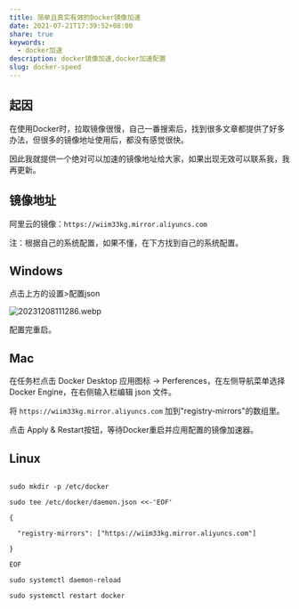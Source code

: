 ```yaml
---  
title: 简单且真实有效的Docker镜像加速  
date: 2021-07-21T17:39:52+08:00  
share: true  
keywords:  
  - docker加速  
description: docker镜像加速,docker加速配置  
slug: docker-speed  
---  
```


  

  
## 起因
  
在使用Docker时，拉取镜像很慢，自己一番搜索后，找到很多文章都提供了好多办法，但很多的镜像地址使用后，都没有感觉很快。
  

  
因此我就提供一个绝对可以加速的镜像地址给大家，如果出现无效可以联系我，我再更新。
  

  
## 镜像地址
  

  
阿里云的镜像：`https://wiim33kg.mirror.aliyuncs.com`
  

  
注：根据自己的系统配置，如果不懂，在下方找到自己的系统配置。
  
## Windows
  
点击上方的设置>配置json
  
![20231208111286.webp](/images/20231208111286.webp)
  
配置完重启。
  

  
## Mac
  
在任务栏点击 Docker Desktop 应用图标 -> Perferences，在左侧导航菜单选择 Docker Engine，在右侧输入栏编辑 json 文件。
  

  
将 `https://wiim33kg.mirror.aliyuncs.com` 加到"registry-mirrors"的数组里。
  

  
点击 Apply & Restart按钮，等待Docker重启并应用配置的镜像加速器。
  
## Linux
  

  
```shell
  
sudo mkdir -p /etc/docker
  
sudo tee /etc/docker/daemon.json <<-'EOF'
  
{
  
  "registry-mirrors": ["https://wiim33kg.mirror.aliyuncs.com"]
  
}
  
EOF
  
sudo systemctl daemon-reload
  
sudo systemctl restart docker
  
```